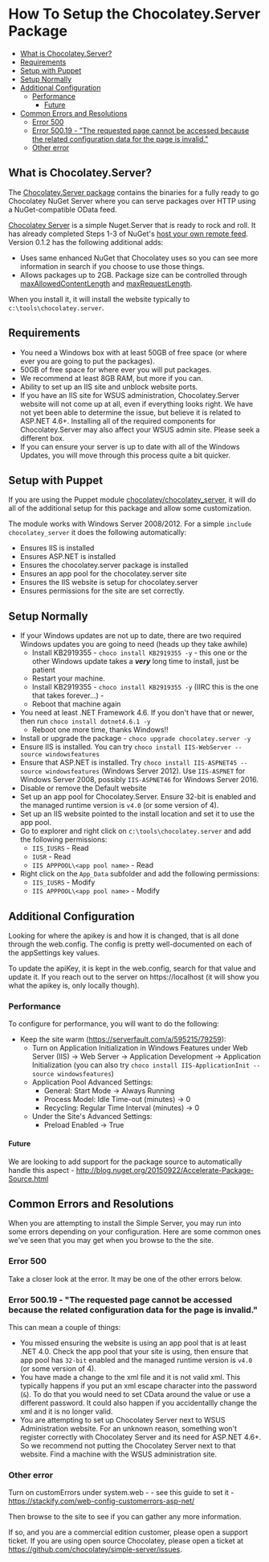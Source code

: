 # How To Setup the Chocolatey.Server Package

<!-- TOC -->

- [What is Chocolatey.Server?](#what-is-chocolateyserver)
- [Requirements](#requirements)
- [Setup with Puppet](#setup-with-puppet)
- [Setup Normally](#setup-normally)
- [Additional Configuration](#additional-configuration)
  - [Performance](#performance)
    - [Future](#future)
- [Common Errors and Resolutions](#common-errors-and-resolutions)
  - [Error 500](#error-500)
  - [Error 500.19 - "The requested page cannot be accessed because the related configuration data for the page is invalid."](#error-50019---the-requested-page-cannot-be-accessed-because-the-related-configuration-data-for-the-page-is-invalid)
  - [Other error](#other-error)

<!-- /TOC -->

## What is Chocolatey.Server?
The [Chocolatey.Server package](https://chocolatey.org/packages/chocolatey.server) contains the binaries for a fully ready to go Chocolatey NuGet Server where you can serve packages over HTTP using a NuGet-compatible OData feed.

[Chocolatey Server](https://chocolatey.org/packages/chocolatey.server) is a simple Nuget.Server that is ready to rock and roll. It has already completed Steps 1-3 of NuGet's [host your own remote feed](https://docs.nuget.org/Create/Hosting-Your-Own-NuGet-Feeds#creating-remote-feeds). Version 0.1.2 has the following additional adds:

* Uses same enhanced NuGet that Chocolatey uses so you can see more information in search if you choose to use those things.
* Allows packages up to 2GB. Package size can be controlled through [maxAllowedContentLength](https://msdn.microsoft.com/en-us/library/ms689462(v=vs.90).aspx) and [maxRequestLength](https://msdn.microsoft.com/en-us/library/e1f13641(v=vs.100).aspx).

When you install it, it will install the website typically to `c:\tools\chocolatey.server`.

## Requirements

* You need a Windows box with at least 50GB of free space (or where ever you are going to put the packages).
* 50GB of free space for where ever you will put packages.
* We recommend at least 8GB RAM, but more if you can.
* Ability to set up an IIS site and unblock website ports.
* If you have an IIS site for WSUS administration, Chocolatey.Server website will not come up at all, even if everything looks right. We have not yet been able to determine the issue, but believe it is related to ASP.NET 4.6+. Installing all of the required components for Chocolatey.Server may also affect your WSUS admin site. Please seek a different box.
* If you can ensure your server is up to date with all of the Windows Updates, you will move through this process quite a bit quicker.

## Setup with Puppet
If you are using the Puppet module [chocolatey/chocolatey_server](https://forge.puppet.com/chocolatey/chocolatey_server), it will do all of the additional setup for this package and allow some customization.

The module works with Windows Server 2008/2012.
For a simple `include chocolatey_server` it does the following automatically:

 * Ensures IIS is installed
 * Ensures ASP.NET is installed
 * Ensures the chocolatey.server package is installed
 * Ensures an app pool for the chocolatey.server site
 * Ensures the IIS website is setup for chocolatey.server
 * Ensures permissions for the site are set correctly.

## Setup Normally
 * If your Windows updates are not up to date, there are two required Windows updates you are going to need (heads up they take awhile)
    * Install KB2919355 - `choco install KB2919355 -y` - this one or the other Windows update takes a ***very*** long time to install, just be patient
    * Restart your machine.
    * Install KB2919355 - `choco install KB2919355 -y` (IIRC this is the one that takes forever...) -
    * Reboot that machine again
 * You need at least .NET Framework 4.6. If you don't have that or newer, then run `choco install dotnet4.6.1 -y`
    * Reboot one more time, thanks Windows!!
 * Install or upgrade the package - `choco upgrade chocolatey.server -y`
 * Ensure IIS is installed. You can try `choco install IIS-WebServer --source windowsfeatures`
 * Ensure that ASP.NET is installed. Try `choco install IIS-ASPNET45 --source windowsfeatures` (Windows Server 2012). Use `IIS-ASPNET` for Windows Server 2008, possibly `IIS-ASPNET46` for Windows Server 2016.
 * Disable or remove the Default website
 * Set up an app pool for Chocolatey.Server. Ensure 32-bit is enabled and the managed runtime version is `v4.0` (or some version of 4).
 * Set up an IIS website pointed to the install location and set it to use the app pool.
 * Go to explorer and right click on `c:\tools\chocolatey.server` and add the following permissions:
   * `IIS_IUSRS` - Read
   * `IUSR` - Read
   * `IIS APPPOOL\<app pool name>` - Read
 * Right click on the `App_Data` subfolder and add the following permissions:
   * `IIS_IUSRS` - Modify
   * `IIS APPPOOL\<app pool name>` - Modify

## Additional Configuration

Looking for where the apikey is and how it is changed, that is all done through the web.config. The config is pretty well-documented on each of the appSettings key values.

To update the apiKey, it is kept in the web.config, search for that value and update it. If you reach out to the server on https://localhost (it will show you what the apikey is, only locally though).

### Performance

To configure for performance, you will want to do the following:

* Keep the site warm (https://serverfault.com/a/595215/79259):
  * Turn on Application Initialization in Windows Features under Web Server (IIS) -> Web Server -> Application Development -> Application Initialization (you can also try `choco install IIS-ApplicationInit --source windowsfeatures`)
  * Application Pool Advanced Settings:
    * General: Start Mode -> Always Running
    * Process Model: Idle Time-out (minutes) -> 0
    * Recycling: Regular Time Interval (minutes) -> 0
  * Under the Site's Advanced Settings:
    * Preload Enabled -> True


#### Future

We are looking to add support for the package source to automatically handle this aspect - http://blog.nuget.org/20150922/Accelerate-Package-Source.html


## Common Errors and Resolutions

When you are attempting to install the Simple Server, you may run into some errors depending on your configuration. Here are some common ones we've seen that you may get when you browse to the the site.

### Error 500

Take a closer look at the error. It may be one of the other errors below.

### Error 500.19 - "The requested page cannot be accessed because the related configuration data for the page is invalid."

This can mean a couple of things:

* You missed ensuring the website is using an app pool that is at least .NET 4.0. Check the app pool that your site is using, then ensure that app pool has `32-bit` enabled and the managed runtime version is `v4.0` (or some version of 4).
* You have made a change to the xml file and it is not valid xml. This typically happens if you put an xml escape character into the password (`&`). To do that you would need to set CData around the value or use a different password. It could also happen if you accidentallly change the xml and it is no longer valid.
* You are attempting to set up Chocolatey Server next to WSUS Administration website. For an unknown reason, something won't register correctly with Chocolatey Server and its need for ASP.NET 4.6+. So we recommend not putting the Chocolatey Server next to that website. Find a machine with the WSUS administration site.

### Other error

Turn on customErrors under system.web - <customErrors mode="Off" /> - see this guide to set it - https://stackify.com/web-config-customerrors-asp-net/

Then browse to the site to see if you can gather any more information.

If so, and you are a commercial edition customer, please open a support ticket. If you are using open source Chocolatey, please open a ticket at https://github.com/chocolatey/simple-server/issues.

